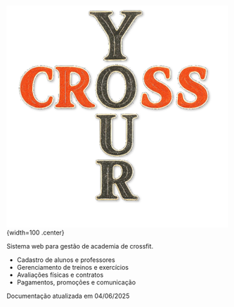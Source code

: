 ![logo do projeto](assets/logo.png){width=100 .center}
<!-- # Your Cross -->

Sistema web para gestão de academia de crossfit.

- Cadastro de alunos e professores
- Gerenciamento de treinos e exercícios
- Avaliações físicas e contratos
- Pagamentos, promoções e comunicação

Documentação atualizada em 04/06/2025